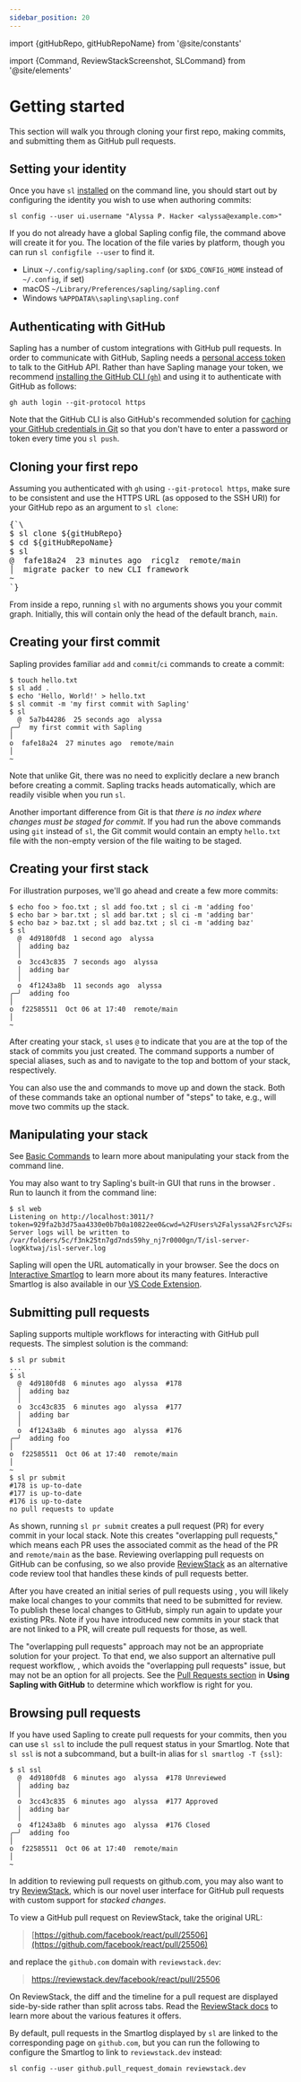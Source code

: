 ```yaml
---
sidebar_position: 20
---
```


import {gitHubRepo, gitHubRepoName} from '@site/constants'

import {Command, ReviewStackScreenshot, SLCommand} from '@site/elements'

# Getting started

This section will walk you through cloning your first repo, making commits, and submitting them as GitHub pull requests.

## Setting your identity

Once you have `sl` [installed](./installation.md) on the command line, you should start out by configuring the identity you wish to use when authoring commits:

```
sl config --user ui.username "Alyssa P. Hacker <alyssa@example.com>"
```

If you do not already have a global Sapling config file, the command above will create it for you. The location of the file varies by platform, though you can run `sl configfile --user` to find it.

- Linux `~/.config/sapling/sapling.conf` (or `$XDG_CONFIG_HOME` instead of `~/.config`, if set)
- macOS `~/Library/Preferences/sapling/sapling.conf`
- Windows `%APPDATA%\sapling\sapling.conf`

## Authenticating with GitHub

Sapling has a number of custom integrations with GitHub pull requests. In order to communicate with GitHub, Sapling needs a [personal access token](https://docs.github.com/en/authentication/keeping-your-account-and-data-secure/creating-a-personal-access-token) to talk to the GitHub API. Rather than have Sapling manage your token, we recommend [installing the GitHub CLI (`gh`)](https://cli.github.com/) and using it to authenticate with GitHub as follows:

```
gh auth login --git-protocol https
```

Note that the GitHub CLI is also GitHub's recommended solution for [caching your GitHub credentials in Git](https://docs.github.com/en/get-started/getting-started-with-git/caching-your-github-credentials-in-git) so that you don't have to enter a password or token every time you `sl push`.

## Cloning your first repo

Assuming you authenticated with `gh` using `--git-protocol https`, make sure to be consistent and use the HTTPS URL (as opposed to the SSH URI) for your GitHub repo as an argument to `sl clone`:

<pre>{`\
$ sl clone ${gitHubRepo}
$ cd ${gitHubRepoName}
$ sl
@  fafe18a24  23 minutes ago  ricglz  remote/main
│  migrate packer to new CLI framework
~
`}
</pre>

From inside a repo, running `sl` with no arguments shows you your commit graph. Initially, this will contain only the head of the default branch, `main`.

## Creating your first commit

Sapling provides familiar `add` and `commit`/`ci` commands to create a commit:

```sl-shell-example
$ touch hello.txt
$ sl add .
$ echo 'Hello, World!' > hello.txt
$ sl commit -m 'my first commit with Sapling'
$ sl
  @  5a7b44286  25 seconds ago  alyssa
╭─╯  my first commit with Sapling
│
o  fafe18a24  27 minutes ago  remote/main
│
~
```

Note that unlike Git, there was no need to explicitly declare a new branch before creating a commit. Sapling tracks heads automatically, which are readily visible when you run `sl`.

Another important difference from Git is that _there is no index where changes must be staged for commit_. If you had run the above commands using `git` instead of `sl`, the Git commit would contain an empty `hello.txt` file with the non-empty version of the file waiting to be staged.

## Creating your first stack

For illustration purposes, we'll go ahead and create a few more commits:

```sl-shell-example
$ echo foo > foo.txt ; sl add foo.txt ; sl ci -m 'adding foo'
$ echo bar > bar.txt ; sl add bar.txt ; sl ci -m 'adding bar'
$ echo baz > baz.txt ; sl add baz.txt ; sl ci -m 'adding baz'
$ sl
  @  4d9180fd8  1 second ago  alyssa
  │  adding baz
  │
  o  3cc43c835  7 seconds ago  alyssa
  │  adding bar
  │
  o  4f1243a8b  11 seconds ago  alyssa
╭─╯  adding foo
│
o  f22585511  Oct 06 at 17:40  remote/main
│
~
```

After creating your stack, `sl` uses `@` to indicate that you are at the top of the stack of commits you just created. The <Command name="go" /> command supports a number of special aliases, such as <Command name="go" linkText="sl go top" /> and <Command name="go" linkText="sl go bottom" /> to navigate to the top and bottom of your stack, respectively.

You can also use the <Command name="next" /> and <Command name="prev" /> commands to move up and down the stack. Both of these commands take an optional number of "steps" to take, e.g., <Command name="next" linkText="sl next 2" /> will move two commits up the stack.

## Manipulating your stack

See [Basic Commands](../overview/basic-commands.md) to learn more about manipulating your stack from the command line.

You may also want to try Sapling's built-in GUI that runs in the browser . Run <SLCommand name="web" /> to launch it from the command line:

```sl-shell-example
$ sl web
Listening on http://localhost:3011/?token=929fa2b3d75aa4330e0b7b0a10822ee0&cwd=%2FUsers%2Falyssa%2Fsrc%2Fsapling
Server logs will be written to /var/folders/5c/f3nk25tn7gd7nds59hy_nj7r0000gn/T/isl-server-logKktwaj/isl-server.log
```

Sapling will open the URL automatically in your browser. See the docs on [Interactive Smartlog](../addons/isl.md) to learn more about its many features. Interactive Smartlog is also available in our [VS Code Extension](../addons/vscode).

## Submitting pull requests

Sapling supports multiple workflows for interacting with GitHub pull requests. The simplest solution is the <SLCommand name="pr" /> command:

```sl-shell-example
$ sl pr submit
...
$ sl
  @  4d9180fd8  6 minutes ago  alyssa  #178
  │  adding baz
  │
  o  3cc43c835  6 minutes ago  alyssa  #177
  │  adding bar
  │
  o  4f1243a8b  6 minutes ago  alyssa  #176
╭─╯  adding foo
│
o  f22585511  Oct 06 at 17:40  remote/main
│
~
$ sl pr submit
#178 is up-to-date
#177 is up-to-date
#176 is up-to-date
no pull requests to update
```

As shown, running `sl pr submit` creates a pull request (PR) for every commit in your local stack. Note this creates "overlapping pull requests," which means each PR uses the associated commit as the head of the PR and `remote/main` as the base. Reviewing overlapping pull requests on GitHub can be confusing, so we also provide [ReviewStack](../addons/reviewstack.md) as an alternative code review tool that handles these kinds of pull requests better.

After you have created an initial series of pull requests using <Command name="pr" sl={true} />, you will likely make local changes to your commits that need to be submitted for review. To publish these local changes to GitHub, simply run <Command name="pr" sl={true} /> again to update your existing PRs. Note if you have introduced new commits in your stack that are not linked to a PR, <Command name="pr" sl={true} /> will create pull requests for those, as well.

The "overlapping pull requests" approach may not be an appropriate solution for your project. To that end, we also support an alternative pull request workflow, <Command name="ghstack" sl={true} />, which avoids the "overlapping pull requests" issue, but may not be an option for all projects. See the [Pull Requests section](../git/intro.md#pull-requests) in **Using Sapling with GitHub** to determine which workflow is right for you.

## Browsing pull requests

If you have used Sapling to create pull requests for your commits, then you can use `sl ssl` to include the pull request status in your Smartlog. Note that `sl ssl` is not a subcommand, but a built-in alias for `sl smartlog -T {ssl}`:

```sl-shell-example
$ sl ssl
  @  4d9180fd8  6 minutes ago  alyssa  #178 Unreviewed
  │  adding baz
  │
  o  3cc43c835  6 minutes ago  alyssa  #177 Approved
  │  adding bar
  │
  o  4f1243a8b  6 minutes ago  alyssa  #176 Closed
╭─╯  adding foo
│
o  f22585511  Oct 06 at 17:40  remote/main
│
~
```

In addition to reviewing pull requests on github.com, you may also want to try [ReviewStack](../addons/reviewstack.md), which is our novel user interface for GitHub pull requests with custom support for _stacked changes_.

To view a GitHub pull request on ReviewStack, take the original URL:

> [https://github.com/facebook/react/pull/25506](https://github.com/facebook/react/pull/25506)

and replace the `github.com` domain with `reviewstack.dev`:

> https://reviewstack.dev/facebook/react/pull/25506

On ReviewStack, the diff and the timeline for a pull request are displayed side-by-side rather than split across tabs. Read the [ReviewStack docs](../addons/reviewstack.md) to learn more about the various features it offers.

<ReviewStackScreenshot />

By default, pull requests in the Smartlog displayed by `sl` are linked to the corresponding page on `github.com`, but you can run the following to configure the Smartlog to link to `reviewstack.dev` instead:

```
sl config --user github.pull_request_domain reviewstack.dev
```
